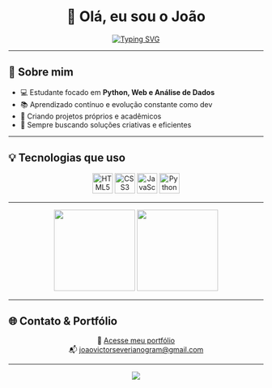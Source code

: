 <h1 align="center">👋 Olá, eu sou o João</h1>

<p align="center">
 <a href="https://git.io/typing-svg"><img src="https://readme-typing-svg.demolab.com?font=Fira+Code&pause=400&color=7449FF&center=true&vCenter=true&width=435&lines=Bem+Vindo!;Pode+me+chamar+de+Krawstr!" alt="Typing SVG" /></a>
</p>

---

## 🧠 Sobre mim

- 💻 Estudante focado em **Python, Web e Análise de Dados**
- 📚 Aprendizado contínuo e evolução constante como dev
- 🚀 Criando projetos próprios e acadêmicos
- 🎯 Sempre buscando soluções criativas e eficientes

---

## 💡 Tecnologias que uso

<p align="center">
  <img src="https://cdn.jsdelivr.net/gh/devicons/devicon/icons/html5/html5-original.svg" height="40" alt="HTML5" />
  <img src="https://cdn.jsdelivr.net/gh/devicons/devicon/icons/css3/css3-original.svg" height="40" alt="CSS3" />
  <img src="https://cdn.jsdelivr.net/gh/devicons/devicon/icons/javascript/javascript-original.svg" height="40" alt="JavaScript" />
  <img src="https://cdn.jsdelivr.net/gh/devicons/devicon/icons/python/python-original.svg" height="40" alt="Python" />
</p>

---
<div align="center">
  <img height="160em" src="https://github-readme-stats.vercel.app/api?username=Krawstr&show_icons=true&theme=tokyonight&include_all_commits=true&count_private=true"/>
  <img height="160em" src="https://github-readme-stats.vercel.app/api/top-langs/?username=Krawstr&layout=compact&langs_count=7&theme=tokyonight"/>
</div>

---

## 🌐 Contato & Portfólio

<p align="center">
  🔗 <a href="https://my-portfolio-omega-one-26.vercel.app/" target="_blank">Acesse meu portfólio</a> <br/>
  📬 <a href="mailto:joaovictorseverianogram@gmail.com">joaovictorseverianogram@gmail.com</a>
</p>

---

<p align="center">
  <img src="https://capsule-render.vercel.app/api?type=waving&color=0:00C8FF,100:4E00EC&height=100&section=footer"/>
</p>
